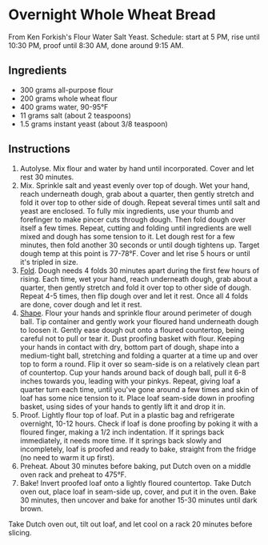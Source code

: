 # Overnight Whole Wheat Bread

From Ken Forkish's Flour Water Salt Yeast. Schedule: start at 5 PM, rise until 10:30 PM, proof until 8:30 AM, done around 9:15 AM.

## Ingredients

- 300 grams all-purpose flour
- 200 grams whole wheat flour
- 400 grams water, 90-95°F
- 11 grams salt (about 2 teaspoons)
- 1.5 grams instant yeast (about 3/8 teaspoon)

## Instructions

1. Autolyse. Mix flour and water by hand until incorporated. Cover and let rest 30 minutes.
2. Mix. Sprinkle salt and yeast evenly over top of dough. Wet your hand, reach underneath dough, grab about a quarter, then gently stretch and fold it over top to other side of dough. Repeat several times until salt and yeast are enclosed. To fully mix ingredients, use your thumb and forefinger to make pincer cuts through dough. Then fold dough over itself a few times. Repeat, cutting and folding until ingredients are well mixed and dough has some tension to it. Let dough rest for a few minutes, then fold another 30 seconds or until dough tightens up. Target dough temp at this point is 77-78°F. Cover and let rise 5 hours or until it's tripled in size.
3. [Fold](https://www.youtube.com/watch?v=CQHuWDEo3SA). Dough needs 4 folds 30 minutes apart during the first few hours of rising. Each time, wet your hand, reach underneath dough, grab about a quarter, then gently stretch and fold it over top to other side of dough. Repeat 4-5 times, then flip dough over and let it rest. Once all 4 folds are done, cover dough and let it rest.
4. [Shape](https://www.youtube.com/watch?v=MPdedk9gJLQ). Flour your hands and sprinkle flour around perimeter of dough ball. Tip container and gently work your floured hand underneath dough to loosen it. Gently ease dough out onto a floured countertop, being careful not to pull or tear it. Dust proofing basket with flour. Keeping your hands in contact with dry, bottom part of dough, shape into a medium-tight ball, stretching and folding a quarter at a time up and over top to form a round. Flip it over so seam-side is on a relatively clean part of countertop. Cup your hands around back of dough ball, pull it 6-8 inches towards you, leading with your pinkys. Repeat, giving loaf a quarter turn each time, until you've gone around a few times and skin of loaf has some nice tension to it. Place loaf seam-side down in proofing basket, using sides of your hands to gently lift it and drop it in.
5. Proof. Lightly flour top of loaf. Put in a plastic bag and refrigerate overnight, 10-12 hours. Check if loaf is done proofing by poking it with a floured finger, making a 1/2 inch indentation. If it springs back immediately, it needs more time. If it springs back slowly and incompletely, loaf is proofed and ready to bake, straight from the fridge (no need to warm it up first).
6. Preheat. About 30 minutes before baking, put Dutch oven on a middle oven rack and preheat to 475°F.
7. Bake! Invert proofed loaf onto a lightly floured countertop. Take Dutch oven out, place loaf in seam-side up, cover, and put it in the oven. Bake 30 minutes, then uncover and bake for another 15-30 minutes until dark brown.

Take Dutch oven out, tilt out loaf, and let cool on a rack 20 minutes before slicing.
